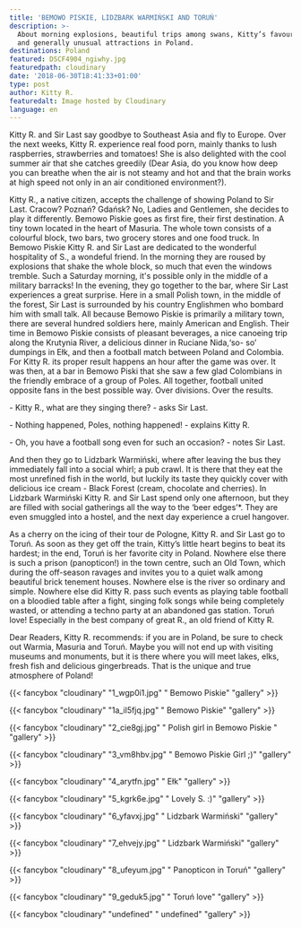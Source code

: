 ```yaml
---
title: 'BEMOWO PISKIE, LIDZBARK WARMIŃSKI AND TORUŃ'
description: >-
  About morning explosions, beautiful trips among swans, Kitty’s favourite town
  and generally unusual attractions in Poland.
destinations: Poland
featured: DSCF4904_ngiwhy.jpg
featuredpath: cloudinary
date: '2018-06-30T18:41:33+01:00'
type: post
author: Kitty R.
featuredalt: Image hosted by Cloudinary
language: en
---
```

Kitty R. and Sir Last say goodbye to Southeast Asia and fly to Europe. Over the next weeks, Kitty R. experience real food porn, mainly thanks to lush raspberries, strawberries and tomatoes! She is also delighted with the cool summer air that she catches greedily (Dear Asia, do you know how deep you can breathe when the air is not steamy and hot and that the brain works at high speed not only in an air conditioned environment?).



Kitty R., a native citizen, accepts the challenge of showing Poland to Sir Last. Cracow? Poznań? Gdańsk? No, Ladies and Gentlemen, she decides to play it differently. Bemowo Piskie goes as first fire, their first destination. A tiny town located in the heart of Masuria. The whole town consists of a colourful block, two bars, two grocery stores and one food truck. In Bemowo Piskie Kitty R. and Sir Last are dedicated to the wonderful hospitality of S., a wondeful friend. In the morning they are roused by explosions that shake the whole block, so much that even the windows tremble. Such a Saturday morning, it's possible only in the middle of a military barracks! In the evening, they go together to the bar, where Sir Last experiences a great surprise. Here in a small Polish town, in the middle of the forest, Sir Last is surrounded by his country Englishmen who bombard him with small talk. All because Bemowo Piskie is primarily a military town, there are several hundred soldiers here, mainly American and English. Their time in Bemowo Piskie consists of pleasant beverages, a nice canoeing trip along the Krutynia River, a delicious dinner in Ruciane Nida,‘so- so’ dumpings in Ełk, and then a football match between Poland and Colombia. For Kitty R. its proper result happens an hour after the game was over. It was then, at a bar in Bemowo Piski that she saw a few glad Colombians in the friendly embrace of a group of Poles. All together, football united opposite fans in the best possible way. Over divisions. Over the results.



\- Kitty R., what are they singing there? - asks Sir Last.

\- Nothing happened, Poles, nothing happened! - explains Kitty R.

\- Oh, you have a football song even for such an occasion? - notes Sir Last.



And then they go to Lidzbark Warmiński, where after leaving the bus they immediately fall into a social whirl; a pub crawl. It is there that they eat the most unrefined fish in the world, but luckily its taste they quickly cover with delicious ice cream - Black Forest (cream, chocolate and cherries). In Lidzbark Warmiński Kitty R. and Sir Last spend only one afternoon, but they are filled with social gatherings all the way to the ‘beer edges’*. They are even smuggled into a hostel, and the next day experience a cruel hangover.



As a cherry on the icing of their tour de Pologne, Kitty R. and Sir Last go to Toruń. As soon as they get off the train, Kitty’s little heart begins to beat its hardest; in the end, Toruń is her favorite city in Poland. Nowhere else there is such a prison (panopticon!) in the town centre, such an Old Town, which during the off-season ravages and invites you to a quiet walk among beautiful brick tenement houses. Nowhere else is the river so ordinary and simple. Nowhere else did Kitty R. pass such events as playing table football on a bloodied table after a fight, singing folk songs while being completely wasted, or attending a techno party at an abandoned gas station. Toruń love! Especially in the best company of great R., an old friend of Kitty R.



Dear Readers, Kitty R. recommends: if you are in Poland, be sure to check out Warmia, Masuria and Toruń. Maybe you will not end up with visiting museums and monuments, but it is there where you will meet lakes, elks, fresh fish and delicious gingerbreads. That is the unique and true atmosphere of Poland!

{{< fancybox "cloudinary" "1_wgp0i1.jpg" " Bemowo Piskie" "gallery" >}}

{{< fancybox "cloudinary" "1a_il5fjq.jpg" " Bemowo Piskie" "gallery" >}}

{{< fancybox "cloudinary" "2_cie8gj.jpg" " Polish girl in Bemowo Piskie " "gallery" >}}

{{< fancybox "cloudinary" "3_vm8hbv.jpg" " Bemowo Piskie Girl ;)" "gallery" >}}

{{< fancybox "cloudinary" "4_arytfn.jpg" " Ełk" "gallery" >}}

{{< fancybox "cloudinary" "5_kgrk6e.jpg" " Lovely S. :)" "gallery" >}}

{{< fancybox "cloudinary" "6_yfavxj.jpg" " Lidzbark Warmiński" "gallery" >}}

{{< fancybox "cloudinary" "7_ehvejy.jpg" " Lidzbark Warmiński" "gallery" >}}

{{< fancybox "cloudinary" "8_ufeyum.jpg" " Panopticon in Toruń" "gallery" >}}

{{< fancybox "cloudinary" "9_geduk5.jpg" " Toruń love" "gallery" >}}

{{< fancybox "cloudinary" "undefined" " undefined" "gallery" >}}
